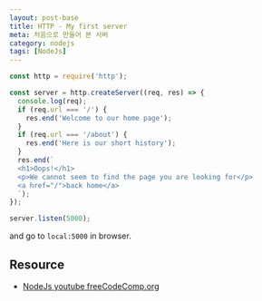 ```yaml
---
layout: post-base
title: HTTP - My first server
meta: 처음으로 만들어 본 서버
category: nodejs
tags: [NodeJs]
---
```


```js
const http = require('http');

const server = http.createServer((req, res) => {
  console.log(req);
  if (req.url === '/') {
    res.end('Welcome to our home page');
  }
  if (req.url === '/about') {
    res.end('Here is our short history');
  }
  res.end(`
  <h1>Oops!</h1>
  <p>We cannot seem to find the page you are looking for</p>
  <a href="/">back home</a>
  `);
});

server.listen(5000);
```

and go to `local:5000` in browser.

## Resource

- [NodeJs youtube freeCodeComp.org](https://www.youtube.com/watch?v=Oe421EPjeBE)
